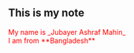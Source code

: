 ## This is my note
<p style="color: red"> My name is _Jubayer Ashraf Mahin_ <br>I am from **Bangladesh** </p>
